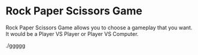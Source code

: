 # Rock Paper Scissors Game

Rock Paper Scissors Game allows you to choose a gameplay that you want. It would be a Player VS Player or Player VS Computer.

./ggggg
